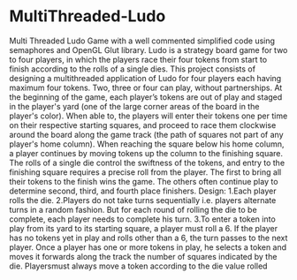 # MultiThreaded-Ludo
Multi Threaded Ludo Game with a well commented simplified code using semaphores and OpenGL Glut library.
Ludo is a strategy board game for two to four players, in which the players race their
four tokens from start to finish according to the rolls of a single dies. This project
consists of designing a multithreaded application of Ludo for four players each having
maximum four tokens. Two, three or four can play, without partnerships. At the
beginning of the game, each player’s tokens are out of play and staged in the player's
yard (one of the large corner areas of the board in the player's color). When able to, the
players will enter their tokens one per time on their respective starting squares, and
proceed to race them clockwise around the board along the game track (the path of
squares not part of any player's home column). When reaching the square below his
home column, a player continues by moving tokens up the column to the finishing
square.
The rolls of a single die control the swiftness of the tokens, and entry to the finishing
square requires a precise roll from the player. The first to bring all their tokens to the
finish wins the game. The others often continue play to determine second, third, and
fourth place finishers.
Design:
  1.Each player rolls the die.
  2.Players do not take turns sequentially i.e. players alternate turns in a random fashion.
  But for each round of rolling the die to be complete, each player needs to complete
  his turn.
  3.To enter a token into play from its yard to its starting square, a player must roll a 6. If
  the player has no tokens yet in play and rolls other than a 6, the turn passes to the
  next player. Once a player has one or more tokens in play, he selects a token and moves it forwards along the track the number of squares indicated by the die.     Playersmust always move a token according to the die value rolled
